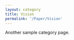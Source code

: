 ```yaml
---
layout: category
title: Vision
permalink: '/Paper/Vision'
---
```


Another sample category page.
